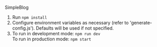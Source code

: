 SimpleBlog

1. Run `npm install`
2. Configure environment variables as necessary (refer to 'generate-config.js'). Defaults will be used if not specified.
3. To run in development mode: `npm run dev`  
   To run in production mode: `npm start`



